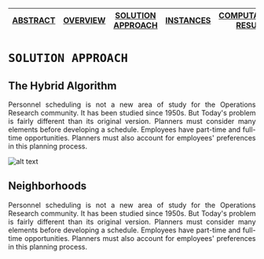 [ABSTRACT](/README.md) | [OVERVIEW](/Overview/README.md)  | [SOLUTION APPROACH](/SolutionApproach/README.md)  | [INSTANCES](/Instances/README.md)  | [COMPUTATIONAL RESULTS](/ComputationalResults/README.md)
------------- | ------------- | ------------- | ------------- | -------------

`SOLUTION APPROACH`
====================
## The Hybrid Algorithm

<p align="justify">Personnel scheduling is not a new area of study for the Operations Research community. It has been studied since 1950s. But Today's problem is fairly different than its original version. Planners must consider many elements before developing a schedule. Employees have part-time and full-time opportunities. Planners must also account for employees' preferences in this planning process.</p>

![alt text](https://github.com/ORProjects/Trial/blob/master/SolutionApproach/Images/OverallAlgorithm.PNG)

## Neighborhoods

<p align="justify">Personnel scheduling is not a new area of study for the Operations Research community. It has been studied since 1950s. But Today's problem is fairly different than its original version. Planners must consider many elements before developing a schedule. Employees have part-time and full-time opportunities. Planners must also account for employees' preferences in this planning process.</p>
